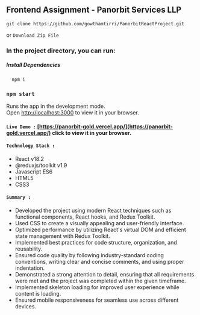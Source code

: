 ## Frontend Assignment - Panorbit Services LLP
    git clone https://github.com/gowthamtirri/PanorbitReactProject.git
or
   `Download Zip File`
   
### In the project directory, you can run:
##### Install Dependencies

      npm i

### `npm start`

Runs the app in the development mode.\
Open [http://localhost:3000](http://localhost:3000) to view it in your browser.

#### `Live Demo :`  [https://panorbit-gold.vercel.app/](https://panorbit-gold.vercel.app/) click to view it in your browser.

#### `Technology Stack :`
- React v18.2
- @reduxjs/toolkit v1.9
- Javascript ES6
- HTML5
- CSS3

#### `Summary :`
- Developed the project using modern React techniques such as functional components, React hooks, and Redux Toolkit.
- Used CSS to create a visually appealing and user-friendly interface.
- Optimized performance by utilizing React's virtual DOM and efficient state management with Redux Toolkit.
- Implemented best practices for code structure, organization, and reusability.
- Ensured code quality by following industry-standard coding conventions, writing clear and concise comments, and using proper indentation.
- Demonstrated a strong attention to detail, ensuring that all requirements were met and the project was completed within the given timeframe.
- Implemented skeleton loading for improved user experience while content is loading.
- Ensured mobile responsiveness for seamless use across different devices.
